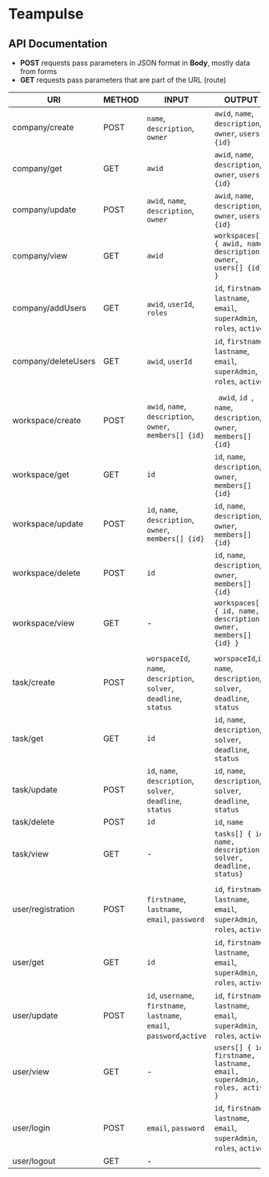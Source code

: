 # Teampulse

## API Documentation

- **POST** requests pass parameters in JSON format in **Body**, mostly data from forms
- **GET** requests pass parameters that are part of the URL (route)

| URI                 | METHOD | INPUT                                                                   | OUTPUT                                                                   |
| ------------------- | ------ | ----------------------------------------------------------------------- | ------------------------------------------------------------------------ |
| company/create      | POST   | `name`, `description`, `owner`                                          | `awid`, `name`, `description`, `owner`, `users[] {id}`                   |
| company/get         | GET    | `awid`                                                                  | `awid`, `name`, `description`, `owner`, `users[] {id}`                   |
| company/update      | POST   | `awid`, `name`, `description`, `owner`                                  | `awid`, `name`, `description`, `owner`, `users[] {id}`                   |
| company/view        | GET    | `awid`                                                                  | `workspaces[] { awid, name, description, owner, users[] {id} }`          |
| company/addUsers    | GET    | `awid`, `userId`, `roles`                                               | `id`, `firstname`, `lastname`, `email`, `superAdmin`, `roles`, `active`  |
| company/deleteUsers | GET    | `awid`, `userId`                                                        | `id`, `firstname`, `lastname`, `email`, `superAdmin`, `roles`, `active`  |
|                     |        |                                                                         |                                                                          |
| workspace/create    | POST   | `awid`, `name`, `description`, `owner`, `members[] {id}`                | ` awid`, `id `, `name`, `description`, `owner`, `members[] {id}`         |
| workspace/get       | GET    | `id`                                                                    | `id`, `name`, `description`, `owner`, `members[] {id}`                   |
| workspace/update    | POST   | `id`, `name`, `description`, `owner`, `members[] {id}`                  | `id`, `name`, `description`, `owner`, `members[] {id}`                   |
| workspace/delete    | POST   | `id`                                                                    | `id`, `name`, `description`, `owner`, `members[] {id}`                   |
| workspace/view      | GET    | -                                                                       | `workspaces[] { id, name, description, owner, members[] {id} }`          |
|                     |        |                                                                         |                                                                          |
| task/create         | POST   | `worspaceId`, `name`, `description`, `solver`, `deadline`, `status`     | `worspaceId`,`id`, `name`, `description`, `solver`, `deadline`, `status` |
| task/get            | GET    | `id`                                                                    | `id`, `name`, `description`, `solver`, `deadline`, `status`              |
| task/update         | POST   | `id`, `name`, `description`, `solver`, `deadline`, `status`             | `id`, `name`, `description`, `solver`, `deadline`, `status`              |
| task/delete         | POST   | `id`                                                                    | `id`, `name`                                                             |
| task/view           | GET    | -                                                                       | `tasks[] { id, name, description, solver, deadline, status}`             |
|                     |        |                                                                         |                                                                          |
| user/registration   | POST   | `firstname`, `lastname`, `email`, `password`                            | `id`, `firstname`, `lastname`, `email`, `superAdmin`, `roles`, `active`  |
| user/get            | GET    | `id`                                                                    | `id`, `firstname`, `lastname`, `email`, `superAdmin`, `roles`, `active`  |
| user/update         | POST   | `id`, `username`, `firstname`, `lastname`, `email`, `password`,`active` | `id`, `firstname`, `lastname`, `email`, `superAdmin`, `roles`, `active`  |
| user/view           | GET    | -                                                                       | `users[] { id, firstname, lastname, email, superAdmin, roles, active }`  |
| user/login          | POST   | `email`, `password`                                                     | `id`, `firstname`, `lastname`, `email`, `superAdmin`, `roles`, `active`  |
| user/logout         | GET    | -                                                                       |                                                                          |
